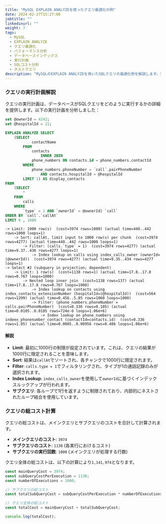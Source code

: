 ```yaml
---
title: "MySQL EXPLAIN ANALYZEを使ったクエリ最適化の例"
date: 2024-02-27T15:27:00
jobtitle: ""
linkedinurl: ""
weight: 7
tags:
  - MySQL
  - EXPLAIN ANALYZE
  - クエリ最適化
  - パフォーマンス分析
  - データベースインデックス
  - 実行計画
  - SQLコスト分析
  - ネストクエリ
description: "MySQLのEXPLAIN ANALYZEを用いたSQLクエリの最適化例を解説します。実行計画の詳細やコスト分析、インデックスの利用方法についても説明しています。"
---
```


### クエリの実行計画解説

クエリの実行計画は、データベースがSQLクエリをどのように実行するかの詳細を提供します。以下の実行計画を分析しました：

```sql
set @ownerId = 4242;
set @hospitalId = 21;

EXPLAIN ANALYZE SELECT 
    (SELECT 
            contactName
        FROM
            contacts
                INNER JOIN
            phone_numbers ON contacts.id = phone_numbers.contactId
        WHERE
            phone_numbers.phoneNumber = `call`.pairPhoneNumber
                AND contacts.hospitalId = @hospitalId
        LIMIT 1) AS display_contacts
FROM
    (SELECT 
        *
    FROM
        calls
    WHERE
        `type` = 1 AND `ownerId` = @ownerId) `call`
ORDER BY `call`.`callAt`
LIMIT 0 , 1000

```

```text
-> Limit: 1000 row(s)  (cost=3974 rows=1000) (actual time=440..442 rows=1000 loops=1)
    -> Sort: callAt, limit input to 1000 row(s) per chunk  (cost=3974 rows=4277) (actual time=440..442 rows=1000 loops=1)
        -> Filter: (calls.`type` = 1)  (cost=3974 rows=4277) (actual time=9.37..436 rows=4277 loops=1)
            -> Index lookup on calls using index_calls_owner (ownerId=(@ownerId))  (cost=3974 rows=4277) (actual time=9.35..434 rows=4277 loops=1)
-> Select #2 (subquery in projection; dependent)
    -> Limit: 1 row(s)  (cost=1138 rows=1) (actual time=17.8..17.8 rows=0.767 loops=1000)
        -> Nested loop inner join  (cost=1138 rows=137) (actual time=17.8..17.8 rows=0.767 loops=1000)
            -> Index lookup on contacts using index_contacts_extensionNumber (hospitalId=(@hospitalId))  (cost=564 rows=1299) (actual time=0.456..5.85 rows=1060 loops=1000)
            -> Filter: (phone_numbers.phoneNumber = calls.pairPhoneNumber)  (cost=0.336 rows=0.105) (actual time=0.0105..0.0105 rows=724e-6 loops=1.06e+6)
                -> Index lookup on phone_numbers using indeex_phonenumber_contact (contactId=contacts.id)  (cost=0.336 rows=1.05) (actual time=0.0085..0.00956 rows=0.486 loops=1.06e+6)
```

#### 解説

- **Limit**: 最初に1000行の制限が設定されています。これは、クエリの結果が1000行に限定されることを意味します。
- **Sort**: 結果は`callAt`でソートされ、各チャンクで1000行に限定されます。
- **Filter**: `calls.type = 1`でフィルタリングされ、タイプが1の通話記録のみが選択されます。
- **Index Lookup**: `index_calls_owner`を使用して`ownerId`に基づくインデックスルックアップが行われます。
- **サブクエリ**: 各ループで1行を返すように制限されており、内部的にネストされたループ結合を使用しています。

### クエリの総コスト計算

クエリの総コストは、メインクエリとサブクエリのコストを合計して計算されます。

- **メインクエリのコスト**: `3974`
- **サブクエリのコスト**: `1138` (各実行におけるコスト)
- **サブクエリの実行回数**: `1000` (メインクエリが処理する行数)

クエリ全体の総コストは、以下の計算により`1,141,974`となります。

```javascript
const mainQueryCost = 3974;
const subQueryCostPerExecution = 1138;
const numberOfExecutions = 1000;

// サブクエリの総コスト
const totalSubQueryCost = subQueryCostPerExecution * numberOfExecutions;

// クエリ全体の総コスト
const totalCost = mainQueryCost + totalSubQueryCost;

console.log(totalCost);
```
